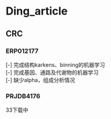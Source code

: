 # Ding_article
## CRC
### ERP012177
[-] 完成结构karkens、binning的机器学习  
[-] 完成基因、通路及代谢物的机器学习  
[-] 缺少alpha，组成分析情况  

### PRJDB4176
33下载中

